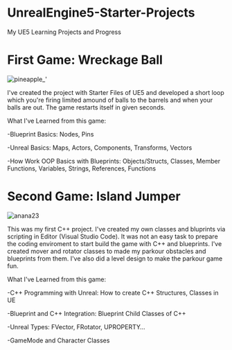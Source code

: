 # UnrealEngine5-Starter-Projects
 My UE5 Learning Projects and Progress
 
 # First Game: Wreckage Ball
 
![pineapple_'](https://user-images.githubusercontent.com/79421047/173711119-e41fffca-31b9-4b45-b94b-4edf985f817b.png)
 
 I've created the project with Starter Files of UE5 and developed a short loop which you're firing limited amound of balls to the barrels and when your balls are out. The game restarts itself in given seconds.
 
 What I've Learned from this game: 

 -Blueprint Basics: Nodes, Pins

 -Unreal Basics: Maps, Actors, Components, Transforms, Vectors

 -How Work OOP Basics with Blueprints: Objects/Structs, Classes, Member Functions, Variables, Strings, References, Functions
 
 
  # Second Game: Island Jumper

![anana23](https://user-images.githubusercontent.com/79421047/173711366-015e508a-d80b-46f8-902c-05fc4c80074f.png)

This was my first C++ project. I've created my own classes and bluprints via scripting in Editor (Visual Studio Code). It was not an easy task to prepare the coding enviroment to start build the game with C++ and blueprints. I've created mover and rotator classes to made my parkour obstacles and blueprints from them. I've also did a level design to make the parkour game fun.

 What I've Learned from this game:

 -C++ Programming with Unreal: How to create C++ Structures, Classes in UE
 
 -Blueprint and C++ Integration: Blueprint Child Classes of C++
 
 -Unreal Types: FVector, FRotator, UPROPERTY…
 
 -GameMode and Character Classes

